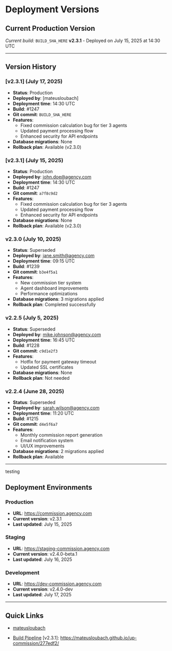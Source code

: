 # Deployment Versions

## Current Production Version
_Current build:_ `BUILD_SHA_HERE`
**v2.3.1** - Deployed on July 15, 2025 at 14:30 UTC

---

## Version History

### [v2.3.1] (July 17, 2025)
- **Status**: Production
- **Deployed by**: [mateusloubach]
- **Deployment time**: 14:30 UTC
- **Build**: #1247
- **Git commit**: `BUILD_SHA_HERE`
- **Features**:
  - Fixed commission calculation bug for tier 3 agents
  - Updated payment processing flow
  - Enhanced security for API endpoints
- **Database migrations**: None
- **Rollback plan**: Available (v2.3.0)

### [v2.3.1] (July 15, 2025)
- **Status**: Production
- **Deployed by**: john.doe@agency.com
- **Deployment time**: 14:30 UTC
- **Build**: #1247
- **Git commit**: `a7f8c9d2`
- **Features**:
  - Fixed commission calculation bug for tier 3 agents
  - Updated payment processing flow
  - Enhanced security for API endpoints
- **Database migrations**: None
- **Rollback plan**: Available (v2.3.0)

### v2.3.0 (July 10, 2025)
- **Status**: Superseded
- **Deployed by**: jane.smith@agency.com
- **Deployment time**: 09:15 UTC
- **Build**: #1239
- **Git commit**: `b3e4f5a1`
- **Features**:
  - New commission tier system
  - Agent dashboard improvements
  - Performance optimizations
- **Database migrations**: 3 migrations applied
- **Rollback plan**: Completed successfully

### v2.2.5 (July 5, 2025)
- **Status**: Superseded
- **Deployed by**: mike.johnson@agency.com
- **Deployment time**: 16:45 UTC
- **Build**: #1228
- **Git commit**: `c9d1e2f3`
- **Features**:
  - Hotfix for payment gateway timeout
  - Updated SSL certificates
- **Database migrations**: None
- **Rollback plan**: Not needed

### v2.2.4 (June 28, 2025)
- **Status**: Superseded
- **Deployed by**: sarah.wilson@agency.com
- **Deployment time**: 11:20 UTC
- **Build**: #1215
- **Git commit**: `d4e5f6a7`
- **Features**:
  - Monthly commission report generation
  - Email notification system
  - UI/UX improvements
- **Database migrations**: 2 migrations applied
- **Rollback plan**: Available

---
testing
## Deployment Environments

### Production
- **URL**: https://commission.agency.com
- **Current version**: v2.3.1
- **Last updated**: July 15, 2025

### Staging
- **URL**: https://staging-commission.agency.com
- **Current version**: v2.4.0-beta.1
- **Last updated**: July 16, 2025

### Development
- **URL**: https://dev-commission.agency.com
- **Current version**: v2.4.0-dev
- **Last updated**: July 17, 2025

---

## Quick Links

- [mateusloubach](https://github.com/mateusloubach/)

- [Build Pipeline](https://build.agency.com/up-commission)
  [v2.3.1]: https://mateusloubach.github.io/up-commission/277edf2/